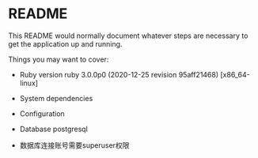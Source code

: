 # README

This README would normally document whatever steps are necessary to get the
application up and running.

Things you may want to cover:

* Ruby version ruby 3.0.0p0 (2020-12-25 revision 95aff21468) [x86_64-linux]

* System dependencies

* Configuration

* Database postgresql

* 数据库连接账号需要superuser权限
